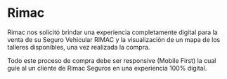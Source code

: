 # Rimac

Rimac nos solicitó brindar una experiencia completamente digital para la venta de su Seguro Vehicular RIMAC y la visualización de un mapa de los talleres disponibles, una vez realizada la compra.

Todo este proceso de compra debe ser responsive (Mobile First) la cual guíe al un cliente de Rimac Seguros en una experiencia 100% digital.
